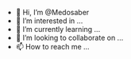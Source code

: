 - 👋 Hi, I’m @Medosaber
- 👀 I’m interested in ...
- 🌱 I’m currently learning ...
- 💞️ I’m looking to collaborate on ...
- 📫 How to reach me ...

<!---
Medosaber/Medosaber is a ✨ special ✨ repository because its `README.md` (this file) appears on your GitHub profile.
You can click the Preview link to take a look at your changes.
--->
